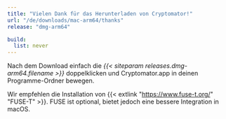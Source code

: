 ```yaml
---
title: "Vielen Dank für das Herunterladen von Cryptomator!"
url: "/de/downloads/mac-arm64/thanks"
release: "dmg-arm64"

build:
  list: never
---
```


Nach dem Download einfach die _{{< siteparam releases.dmg-arm64.filename >}}_ doppelklicken und Cryptomator.app in deinen Programme-Ordner bewegen.

Wir empfehlen die Installation von {{< extlink "https://www.fuse-t.org/" "FUSE-T" >}}. FUSE ist optional, bietet jedoch eine bessere Integration in macOS.
